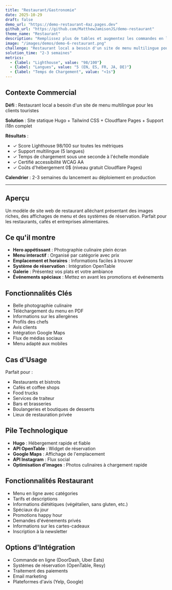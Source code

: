 ```yaml
---
title: "Restaurant/Gastronomie"
date: 2025-10-29
draft: false
demo_url: "https://demo-restaurant-4az.pages.dev"
github_url: "https://github.com/MatthewJamisonJS/demo-restaurant"
theme_name: "Restaurant"
description: "Remplissez plus de tables et augmentez les commandes en ligne avec une présence numérique appétissante qui fonctionne en 5 langues. Présentez vos menus magnifiquement, capturez les réservations instantanément et facilitez la commande—tout en renforçant la marque de votre restaurant auprès des touristes et des locaux."
image: "/images/demos/demo-6-restaurant.png"
challenge: "Restaurant local a besoin d'un site de menu multilingue pour les clients touristes"
solution_time: "2-3 semaines"
metrics:
  - {label: "Lighthouse", value: "98/100"}
  - {label: "Langues", value: "5 (EN, ES, FR, JA, DE)"}
  - {label: "Temps de Chargement", value: "<1s"}
---
```


## Contexte Commercial

**Défi** : Restaurant local a besoin d'un site de menu multilingue pour les clients touristes

**Solution** : Site statique Hugo + Tailwind CSS + Cloudflare Pages + Support i18n complet

**Résultats** :
- ✓ Score Lighthouse 98/100 sur toutes les métriques
- ✓ Support multilingue (5 langues)
- ✓ Temps de chargement sous une seconde à l'échelle mondiale
- ✓ Certifié accessibilité WCAG AA
- ✓ Coûts d'hébergement 0$ (niveau gratuit Cloudflare Pages)

**Calendrier** : 2-3 semaines du lancement au déploiement en production

---

## Aperçu

Un modèle de site web de restaurant alléchant présentant des images riches, des affichages de menu et des systèmes de réservation. Parfait pour les restaurants, cafés et entreprises alimentaires.

## Ce qu'il montre

- **Hero appétissant** : Photographie culinaire plein écran
- **Menu interactif** : Organisé par catégorie avec prix
- **Emplacement et horaires** : Informations faciles à trouver
- **Système de réservation** : Intégration OpenTable
- **Galerie** : Présentez vos plats et votre ambiance
- **Événements spéciaux** : Mettez en avant les promotions et événements

## Fonctionnalités Clés

- Belle photographie culinaire
- Téléchargement du menu en PDF
- Informations sur les allergènes
- Profils des chefs
- Avis clients
- Intégration Google Maps
- Flux de médias sociaux
- Menu adapté aux mobiles

## Cas d'Usage

Parfait pour :
- Restaurants et bistrots
- Cafés et coffee shops
- Food trucks
- Services de traiteur
- Bars et brasseries
- Boulangeries et boutiques de desserts
- Lieux de restauration privée

## Pile Technologique

- **Hugo** : Hébergement rapide et fiable
- **API OpenTable** : Widget de réservation
- **Google Maps** : Affichage de l'emplacement
- **API Instagram** : Flux social
- **Optimisation d'images** : Photos culinaires à chargement rapide

## Fonctionnalités Restaurant

- Menu en ligne avec catégories
- Tarifs et descriptions
- Informations diététiques (végétalien, sans gluten, etc.)
- Spéciaux du jour
- Promotions happy hour
- Demandes d'événements privés
- Informations sur les cartes-cadeaux
- Inscription à la newsletter

## Options d'Intégration

- Commande en ligne (DoorDash, Uber Eats)
- Systèmes de réservation (OpenTable, Resy)
- Traitement des paiements
- Email marketing
- Plateformes d'avis (Yelp, Google)
